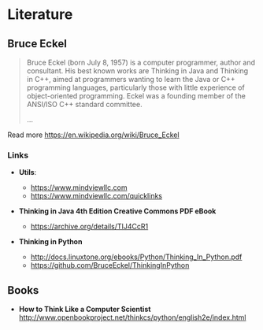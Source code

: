 # Literature

## **Bruce Eckel**

> Bruce Eckel (born July 8, 1957) is a computer programmer, author and consultant. His best known works are Thinking in Java and Thinking in C++, aimed at programmers wanting to learn the Java or C++ programming languages, particularly those with little experience of object-oriented programming. Eckel was a founding member of the ANSI/ISO C++ standard committee.
>
> ...

Read more https://en.wikipedia.org/wiki/Bruce_Eckel

### Links

* **Utils**:
    * https://www.mindviewllc.com
    * https://www.mindviewllc.com/quicklinks

* **Thinking in Java 4th Edition Creative Commons PDF eBook**
    * https://archive.org/details/TIJ4CcR1

* **Thinking in Python**
    * http://docs.linuxtone.org/ebooks/Python/Thinking_In_Python.pdf
    * https://github.com/BruceEckel/ThinkingInPython

## Books

* **How to Think Like a Computer Scientist** http://www.openbookproject.net/thinkcs/python/english2e/index.html
